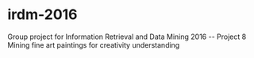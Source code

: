 # irdm-2016
Group project for Information Retrieval and Data Mining 2016 -- Project 8 Mining fine art paintings for creativity understanding
